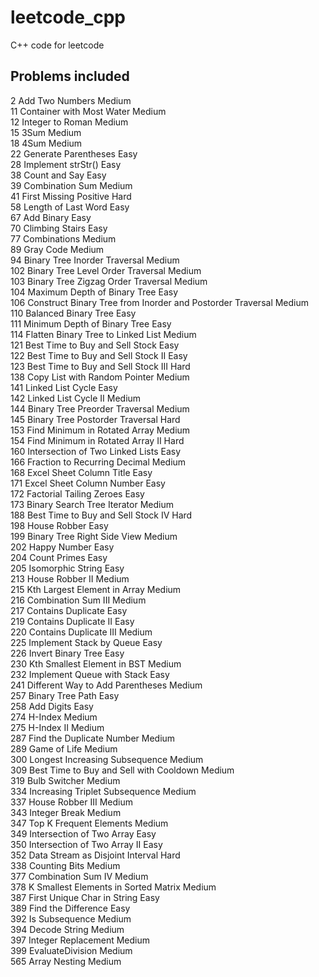 # leetcode_cpp
C++ code for leetcode

## Problems included

2    Add Two Numbers                                                  Medium<br>
11   Container with Most Water                                        Medium<br>
12   Integer to Roman                                                 Medium<br>
15   3Sum                                                             Medium<br>
18   4Sum                                                             Medium<br>
22   Generate Parentheses                                             Easy<br>
28   Implement strStr()                                               Easy<br>
38   Count and Say                                                    Easy<br>
39   Combination Sum                                                  Medium<br>
41   First Missing Positive                                           Hard<br>
58   Length of Last Word                                              Easy<br>
67   Add Binary                                                       Easy<br>
70   Climbing Stairs                                                  Easy<br>
77   Combinations                                                     Medium<br>
89   Gray Code                                                        Medium<br>
94   Binary Tree Inorder Traversal                                    Medium<br>
102  Binary Tree Level Order Traversal                                Medium<br>
103  Binary Tree Zigzag Order Traversal                               Medium<br>
104  Maximum Depth of Binary Tree                                     Easy<br>
106  Construct Binary Tree from Inorder and Postorder Traversal       Medium<br>
110  Balanced Binary Tree                                             Easy<br>
111  Minimum Depth of Binary Tree                                     Easy<br>
114  Flatten Binary Tree to Linked List                               Medium<br>
121  Best Time to Buy and Sell Stock                                  Easy<br>
122  Best Time to Buy and Sell Stock II                               Easy<br>
123  Best Time to Buy and Sell Stock III                              Hard<br>
138  Copy List with Random Pointer                                    Medium<br>
141  Linked List Cycle                                                Easy<br>
142  Linked List Cycle II                                             Medium<br>
144  Binary Tree Preorder Traversal                                   Medium<br>
145  Binary Tree Postorder Traversal                                  Hard<br>
153  Find Minimum in Rotated Array                                    Medium<br>
154  Find Minimum in Rotated Array II                                 Hard<br>
160  Intersection of Two Linked Lists                                 Easy<br>
166  Fraction to Recurring Decimal                                    Medium<br>
168  Excel Sheet Column Title                                         Easy<br>
171  Excel Sheet Column Number                                        Easy<br>
172  Factorial Tailing Zeroes                                         Easy<br>
173  Binary Search Tree Iterator                                      Medium<br>
188  Best Time to Buy and Sell Stock IV                               Hard<br>
198  House Robber                                                     Easy<br>
199  Binary Tree Right Side View                                      Medium<br>
202  Happy Number                                                     Easy<br>
204  Count Primes                                                     Easy<br>
205  Isomorphic String                                                Easy<br>
213  House Robber II                                                  Medium<br>
215  Kth Largest Element in Array                                     Medium<br>
216  Combination Sum III                                              Medium<br>
217  Contains Duplicate                                               Easy<br>
219  Contains Duplicate II                                            Easy<br>
220  Contains Duplicate III                                           Medium<br>
225  Implement Stack by Queue                                         Easy<br>
226  Invert Binary Tree                                               Easy<br>
230  Kth Smallest Element in BST                                      Medium<br>
232  Implement Queue with Stack                                       Easy<br>
241  Different Way to Add Parentheses                                 Medium<br>
257  Binary Tree Path                                                 Easy<br>
258  Add Digits                                                       Easy<br>
274  H-Index                                                          Medium<br>
275  H-Index II                                                       Medium<br>
287  Find the Duplicate Number                                        Medium<br>
289  Game of Life                                                     Medium<br>
300  Longest Increasing Subsequence                                   Medium<br>
309  Best Time to Buy and Sell with Cooldown                          Medium<br>
319  Bulb Switcher                                                    Medium<br>
334  Increasing Triplet Subsequence                                   Medium<br>
337  House Robber III                                                 Medium<br>
343  Integer Break                                                    Medium<br>
347  Top K Frequent Elements                                          Medium<br>
349  Intersection of Two Array                                        Easy<br>
350  Intersection of Two Array II                                     Easy<br>
352  Data Stream as Disjoint Interval                                 Hard<br>
338  Counting Bits                                                    Medium<br>
377  Combination Sum IV                                               Medium<br>
378  K Smallest Elements in Sorted Matrix                             Medium<br>
387  First Unique Char in String                                      Easy<br>
389  Find the Difference                                              Easy<br>
392  Is Subsequence                                                   Medium<br>
394  Decode String                                                    Medium<br>
397  Integer Replacement                                              Medium<br>
399  EvaluateDivision                                                 Medium<br>
565  Array Nesting                                                    Medium<br>

